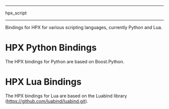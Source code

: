 <!---
  Copyright (c) 2014 Hartmut Kaiser

  Distributed under the Boost Software License, Version 1.0. (See accompanying
  file LICENSE_1_0.txt or copy at http://www.boost.org/LICENSE_1_0.txt)
-->

**********
hpx_script
**********

Bindings for HPX for various scripting languages, currently Python and Lua.

HPX Python Bindings
===================

The HPX bindings for Python are based on Boost.Python.


HPX Lua Bindings
================

The HPX bindings for Lua are based on the Luabind library
(https://github.com/luabind/luabind.git).

